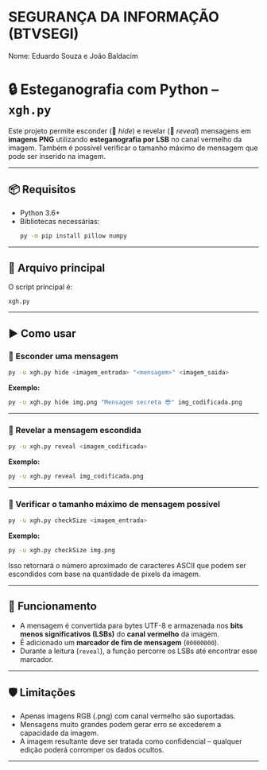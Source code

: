 # SEGURANÇA DA INFORMAÇÃO (BTVSEGI)

Nome: Eduardo Souza e João Baldacim



# 🔒 Esteganografia com Python – `xgh.py`

Este projeto permite esconder (🔐 *hide*) e revelar (🔎 *reveal*) mensagens em **imagens PNG** utilizando **esteganografia por LSB** no canal vermelho da imagem. Também é possível verificar o tamanho máximo de mensagem que pode ser inserido na imagem.

---

## 📦 Requisitos

- Python 3.6+
- Bibliotecas necessárias:
  ```bash
  py -m pip install pillow numpy
  ```

---

## 📁 Arquivo principal

O script principal é:

```
xgh.py
```

---

## ▶️ Como usar

### 🔐 Esconder uma mensagem

```bash
py -u xgh.py hide <imagem_entrada> "<mensagem>" <imagem_saida>
```

**Exemplo:**
```bash
py -u xgh.py hide img.png "Mensagem secreta 😎" img_codificada.png
```

---

### 🔎 Revelar a mensagem escondida

```bash
py -u xgh.py reveal <imagem_codificada>
```

**Exemplo:**
```bash
py -u xgh.py reveal img_codificada.png
```

---

### 📏 Verificar o tamanho máximo de mensagem possível

```bash
py -u xgh.py checkSize <imagem_entrada>
```

**Exemplo:**
```bash
py -u xgh.py checkSize img.png
```

Isso retornará o número aproximado de caracteres ASCII que podem ser escondidos com base na quantidade de pixels da imagem.

---

## 🧠 Funcionamento

- A mensagem é convertida para bytes UTF-8 e armazenada nos **bits menos significativos (LSBs)** do **canal vermelho** da imagem.
- É adicionado um **marcador de fim de mensagem** (`00000000`).
- Durante a leitura (`reveal`), a função percorre os LSBs até encontrar esse marcador.

---

## 🛡️ Limitações

- Apenas imagens RGB (.png) com canal vermelho são suportadas.
- Mensagens muito grandes podem gerar erro se excederem a capacidade da imagem.
- A imagem resultante deve ser tratada como confidencial – qualquer edição poderá corromper os dados ocultos.

---

